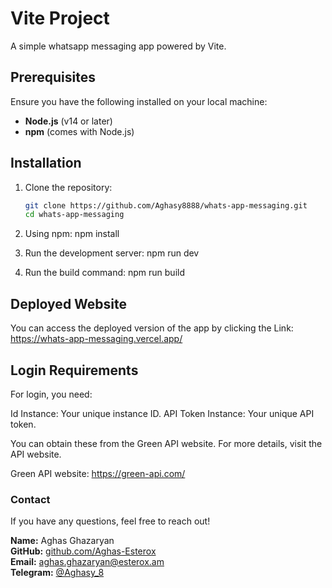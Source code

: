 # Vite Project

A simple whatsapp messaging app powered by Vite.

## Prerequisites

Ensure you have the following installed on your local machine:

- **Node.js** (v14 or later)
- **npm** (comes with Node.js)

## Installation

1. Clone the repository:
   ```bash
   git clone https://github.com/Aghasy8888/whats-app-messaging.git
   cd whats-app-messaging

2. Using npm:
   npm install

3. Run the development server:
   npm run dev

4. Run the build command:
   npm run build

## Deployed Website
You can access the deployed version of the app by clicking the Link: https://whats-app-messaging.vercel.app/

## Login Requirements
For login, you need:

Id Instance: Your unique instance ID.
API Token Instance: Your unique API token.

You can obtain these from the Green API website. For more details, visit the API website.

Green API website: https://green-api.com/

### Contact

If you have any questions, feel free to reach out!

**Name:** Aghas Ghazaryan  
**GitHub:** [github.com/Aghas-Esterox](https://github.com/Aghas-Esterox)  
**Email:** aghas.ghazaryan@esterox.am  
**Telegram:** [@Aghasy_8](https://t.me/Aghasy_8)

